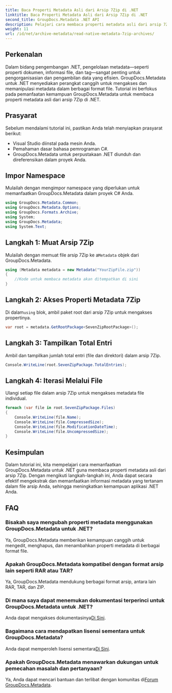 ```yaml
---
title: Baca Properti Metadata Asli dari Arsip 7Zip di .NET
linktitle: Baca Properti Metadata Asli dari Arsip 7Zip di .NET
second_title: GroupDocs.Metadata .NET API
description: Pelajari cara membaca properti metadata asli dari arsip 7Zip menggunakan GroupDocs.Metadata untuk .NET. Tingkatkan kemampuan manajemen data aplikasi .NET Anda.
weight: 11
url: /id/net/archive-metadata/read-native-metadata-7zip-archives/
---
```

## Perkenalan
Dalam bidang pengembangan .NET, pengelolaan metadata—seperti properti dokumen, informasi file, dan tag—sangat penting untuk pengorganisasian dan pengambilan data yang efisien. GroupDocs.Metadata untuk .NET menyediakan perangkat canggih untuk mengakses dan memanipulasi metadata dalam berbagai format file. Tutorial ini berfokus pada pemanfaatan kemampuan GroupDocs.Metadata untuk membaca properti metadata asli dari arsip 7Zip di .NET. 
## Prasyarat
Sebelum mendalami tutorial ini, pastikan Anda telah menyiapkan prasyarat berikut:
- Visual Studio diinstal pada mesin Anda.
- Pemahaman dasar bahasa pemrograman C#.
- GroupDocs.Metadata untuk perpustakaan .NET diunduh dan direferensikan dalam proyek Anda.

## Impor Namespace
Mulailah dengan mengimpor namespace yang diperlukan untuk memanfaatkan GroupDocs.Metadata dalam proyek C# Anda.
```csharp
using GroupDocs.Metadata.Common;
using GroupDocs.Metadata.Options;
using GroupDocs.Formats.Archive;
using System;
using GroupDocs.Metadata;
using System.Text;
```
## Langkah 1: Muat Arsip 7Zip
 Mulailah dengan memuat file arsip 7Zip ke a`Metadata` objek dari GroupDocs.Metadata.
```csharp
using (Metadata metadata = new Metadata("YourZipFile.zip"))
{
    //Kode untuk membaca metadata akan ditempatkan di sini
}
```
## Langkah 2: Akses Properti Metadata 7Zip
 Di dalam`using` blok, ambil paket root dari arsip 7Zip untuk mengakses propertinya.
```csharp
var root = metadata.GetRootPackage<SevenZipRootPackage>();
```
## Langkah 3: Tampilkan Total Entri
Ambil dan tampilkan jumlah total entri (file dan direktori) dalam arsip 7Zip.
```csharp
Console.WriteLine(root.SevenZipPackage.TotalEntries);
```
## Langkah 4: Iterasi Melalui File
Ulangi setiap file dalam arsip 7Zip untuk mengakses metadata file individual.
```csharp
foreach (var file in root.SevenZipPackage.Files)
{
    Console.WriteLine(file.Name);
    Console.WriteLine(file.CompressedSize);
    Console.WriteLine(file.ModificationDateTime);
    Console.WriteLine(file.UncompressedSize);
}
```

## Kesimpulan
Dalam tutorial ini, kita mempelajari cara memanfaatkan GroupDocs.Metadata untuk .NET guna membaca properti metadata asli dari arsip 7Zip. Dengan mengikuti langkah-langkah ini, Anda dapat secara efektif mengekstrak dan memanfaatkan informasi metadata yang tertanam dalam file arsip Anda, sehingga meningkatkan kemampuan aplikasi .NET Anda.

## FAQ
### Bisakah saya mengubah properti metadata menggunakan GroupDocs.Metadata untuk .NET?
Ya, GroupDocs.Metadata memberikan kemampuan canggih untuk mengedit, menghapus, dan menambahkan properti metadata di berbagai format file.
### Apakah GroupDocs.Metadata kompatibel dengan format arsip lain seperti RAR atau TAR?
Ya, GroupDocs.Metadata mendukung berbagai format arsip, antara lain RAR, TAR, dan ZIP.
### Di mana saya dapat menemukan dokumentasi terperinci untuk GroupDocs.Metadata untuk .NET?
 Anda dapat mengakses dokumentasinya[Di Sini](https://tutorials.groupdocs.com/metadata/net/).
### Bagaimana cara mendapatkan lisensi sementara untuk GroupDocs.Metadata?
 Anda dapat memperoleh lisensi sementara[Di Sini](https://purchase.groupdocs.com/temporary-license/).
### Apakah GroupDocs.Metadata menawarkan dukungan untuk pemecahan masalah dan pertanyaan?
 Ya, Anda dapat mencari bantuan dan terlibat dengan komunitas di[Forum GroupDocs.Metadata](https://forum.groupdocs.com/c/metadata/14).